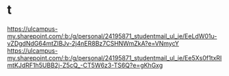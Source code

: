 # t
https://ulcampus-my.sharepoint.com/:b:/g/personal/24195871_studentmail_ul_ie/EeLdW01u-vZDgdNdG64mtZIBJv-2j4nER8Bz7CSHNWmZkA?e=VNmycY
https://ulcampus-my.sharepoint.com/:b:/g/personal/24195871_studentmail_ul_ie/Ee5Xs0f1txRImtKJdRF1h5UBB2j-Z5cQ_-CT5W6z3-TS6Q?e=gKhGxg

